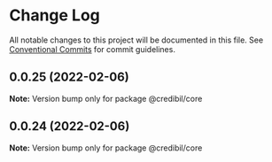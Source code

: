 # Change Log

All notable changes to this project will be documented in this file.
See [Conventional Commits](https://conventionalcommits.org) for commit guidelines.

## 0.0.25 (2022-02-06)

**Note:** Version bump only for package @credibil/core





## 0.0.24 (2022-02-06)

**Note:** Version bump only for package @credibil/core
